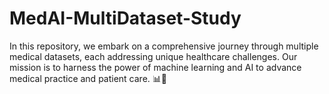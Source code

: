 # MedAI-MultiDataset-Study
In this repository, we embark on a comprehensive journey through multiple medical datasets, each addressing unique healthcare challenges. Our mission is to harness the power of machine learning and AI to advance medical practice and patient care. 📊💉
